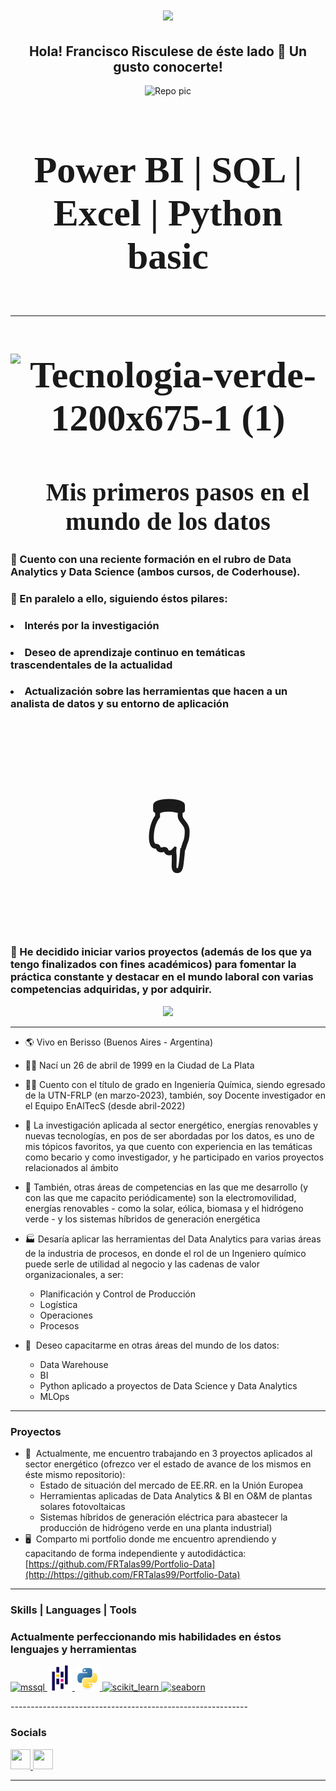 <div align="center">
 
![](https://github.com/Anmol-Baranwal/Cool-GIFs-For-GitHub/assets/74038190/5f6597b4-ff7c-4415-9272-d95759df842f)
===========================================================================================================================================

Hola! Francisco Risculese de éste lado 🤝 Un gusto conocerte!
-----------

<div align="center">

![Repo pic](https://github.com/FRTalas99/frtalas99/assets/147644289/fbc8906f-cd8e-4a88-be6f-33722baef568)


<h1 style= "font-family: 'Lexend'; font-size: 60px">
<b>Power BI | SQL | Excel | Python basic</b>

-----------

![Tecnologia-verde-1200x675-1 (1)](https://github.com/FRTalas99/frtalas99/assets/147644289/07454bf3-3dc3-474e-8fff-00aeb56fed95)

</div>
</div>

<div align="center">
 <h1 style= "font-family: 'Lexend'; font-size: 40px">👣Mis primeros pasos en el mundo de los datos</h1>
 
<div align="left">
 <h3>📝 Cuento con una reciente formación en el rubro de Data Analytics y Data Science (ambos cursos, de Coderhouse).</h3>
 
 <h3>📝 En paralelo a ello, siguiendo éstos pilares:</h3>
 
 <h3><li>Interés por la investigación</li></h3>

 <h3><li>Deseo de aprendizaje continuo en temáticas trascendentales de la actualidad</li></h3>

 <h3><li>Actualización sobre las herramientas que hacen a un analista de datos y su entorno de aplicación</li></h3>

<div align="center">
 
 <h1 style= "font-family: 'Lexend'; font-size: 100px">👇</h1>

<div align="left">
    <h3>📝 He decidido iniciar varios proyectos (además de los que ya tengo finalizados con fines académicos) para fomentar la práctica constante y destacar en el mundo laboral con varias competencias adquiridas, y por adquirir.</h3>

</div>
</div>
</div>

<div align="center">

![](https://user-images.githubusercontent.com/74038190/212750672-2f3f2b50-c84f-4ed8-a60a-849ae69ff9df.gif)

</div>

-----------------------------------------------------------

<div align="left">

* 🌎  Vivo en Berisso (Buenos Aires - Argentina)
* 🙋‍♂  Nací un 26 de abril de 1999 en la Ciudad de La Plata
* 👨‍🎓  Cuento con el título de grado en Ingeniería Química, siendo egresado de la UTN-FRLP (en marzo-2023), también, soy Docente investigador en el Equipo EnAlTecS (desde abril-2022)
* 🔎  La investigación aplicada al sector energético, energías renovables y nuevas tecnologías, en pos de ser abordadas por los datos, es uno de mis tópicos favoritos, ya que cuento con experiencia en las temáticas como becario y como investigador, y he participado en varios proyectos relacionados al ámbito
* 📖  También, otras áreas de competencias en las que me desarrollo (y con las que me capacito periódicamente) son la electromovilidad, energías renovables - como la solar, eólica, biomasa y el hidrógeno verde - y los sistemas híbridos de generación energética
* 🏭  Desaría aplicar las herramientas del Data Analytics para varias áreas de la industria de procesos, en donde el rol de un Ingeniero químico puede serle de utilidad al negocio y las cadenas de valor organizacionales, a ser:

  * Planificación y Control de Producción
  * Logística
  * Operaciones
  * Procesos

* 🧠  Deseo capacitarme en otras áreas del mundo de los datos:
  *  Data Warehouse
  *  BI
  *  Python aplicado a proyectos de Data Science y Data Analytics
  *  MLOps
-----------------------------------------------------------

### Proyectos
* 🚀  Actualmente, me encuentro trabajando en 3 proyectos aplicados al sector energético (ofrezco ver el estado de avance de los mismos en éste mismo repositorio):
  *  Estado de situación del mercado de EE.RR. en la Unión Europea
  *  Herramientas aplicadas de Data Analytics & BI en O&M de plantas solares fotovoltaicas
  *  Sistemas híbridos de generación eléctrica para abastecer la producción de hidrógeno verde en una planta industrial)
* 🖥️  Comparto mi portfolio donde me encuentro aprendiendo y capacitando de forma independiente y autodidáctica: [https://github.com/FRTalas99/Portfolio-Data](http://https://github.com/FRTalas99/Portfolio-Data)
-----------------------------------------------------------

### Skills | Languages | Tools

<h3 align="left">Actualmente perfeccionando mis habilidades en éstos lenguajes y herramientas</h3>
<p align="left"> <a href="https://www.microsoft.com/en-us/sql-server" target="_blank" rel="noreferrer"> <img src="https://www.svgrepo.com/show/303229/microsoft-sql-server-logo.svg" alt="mssql" width="40" height="40"/> </a> <a href="https://pandas.pydata.org/" target="_blank" rel="noreferrer"> <img src="https://raw.githubusercontent.com/devicons/devicon/2ae2a900d2f041da66e950e4d48052658d850630/icons/pandas/pandas-original.svg" alt="pandas" width="40" height="40"/> </a> <a href="https://www.python.org" target="_blank" rel="noreferrer"> <img src="https://raw.githubusercontent.com/devicons/devicon/master/icons/python/python-original.svg" alt="python" width="40" height="40"/> </a> <a href="https://scikit-learn.org/" target="_blank" rel="noreferrer"> <img src="https://upload.wikimedia.org/wikipedia/commons/0/05/Scikit_learn_logo_small.svg" alt="scikit_learn" width="40" height="40"/> </a> <a href="https://seaborn.pydata.org/" target="_blank" rel="noreferrer"> <img src="https://seaborn.pydata.org/_images/logo-mark-lightbg.svg" alt="seaborn" width="40" height="40"/> </a> </p>
-----------------------------------------------------------

### Socials

<p align="left"> <a href="https://www.github.com/FRTalas99" target="_blank" rel="noreferrer"> <picture> <source media="(prefers-color-scheme: dark)" srcset="https://raw.githubusercontent.com/danielcranney/readme-generator/main/public/icons/socials/github-dark.svg" /> <source media="(prefers-color-scheme: light)" srcset="https://raw.githubusercontent.com/danielcranney/readme-generator/main/public/icons/socials/github.svg" /> <img src="https://raw.githubusercontent.com/danielcranney/readme-generator/main/public/icons/socials/github.svg" width="32" height="32" /> </picture> </a> <a href="https://www.linkedin.com/in/francisco-risculese/" target="_blank" rel="noreferrer"> <picture> <source media="(prefers-color-scheme: dark)" srcset="https://raw.githubusercontent.com/danielcranney/readme-generator/main/public/icons/socials/linkedin-dark.svg" /> <source media="(prefers-color-scheme: light)" srcset="https://raw.githubusercontent.com/danielcranney/readme-generator/main/public/icons/socials/linkedin.svg" /> <img src="https://raw.githubusercontent.com/danielcranney/readme-generator/main/public/icons/socials/linkedin.svg" width="32" height="32" /> </picture> </a></p>

-----------------------------------------------------------

